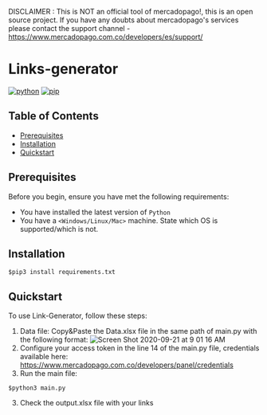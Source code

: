 DISCLAIMER : This is NOT an official tool of mercadopago!, this is an open source project. If you have any doubts about mercadopago's services please contact the support channel - https://www.mercadopago.com.co/developers/es/support/

# Links-generator

[![python](https://img.shields.io/badge/python-v3.7.X-green.svg)](https://www.python.org/)
[![pip](https://img.shields.io/badge/pip-v10.0.X-yellow.svg)](https://pypi.org/project/pip/)


## Table of Contents

- [Prerequisites](#prerequisites)
- [Installation](#installation)
- [Quickstart](#quickstart)

## Prerequisites

Before you begin, ensure you have met the following requirements:

- You have installed the latest version of `Python`
- You have a `<Windows/Linux/Mac>` machine. State which OS is supported/which is not.


## Installation

```
$pip3 install requirements.txt
```

## Quickstart

To use Link-Generator, follow these steps:

1. Data file: Copy&Paste the Data.xlsx file in the same path of main.py with the following format:
![Screen Shot 2020-09-21 at 9 01 16 AM](https://user-images.githubusercontent.com/25534296/93776360-15ce1300-fbe9-11ea-825f-d29f3f77b601.png)
2. Configure your access token in the line 14 of the main.py file, credentials available here: https://www.mercadopago.com.co/developers/panel/credentials
2. Run the main file:

```
$python3 main.py
```

3. Check the output.xlsx file with your links


